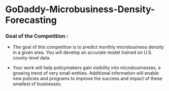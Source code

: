 # GoDaddy-Microbusiness-Density-Forecasting
### Goal of the Competition :
* The goal of this competition is to predict monthly microbusiness density in a given area. You will develop an accurate model trained on U.S. county-level data.

* Your work will help policymakers gain visibility into microbusinesses, a growing trend of very small entities. Additional information will enable new policies and programs to improve the success and impact of these smallest of businesses.
